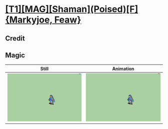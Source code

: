 # [\[T1\]\[MAG\]\[Shaman\]\(Poised\)\[F\]{Markyjoe, Feaw}](../)

## Credit


	
## Magic

| Still | Animation |
| :---: | :-------: |
| ![Magic still](./Magic_000.png) | ![Magic animation](./Magic.gif) |
